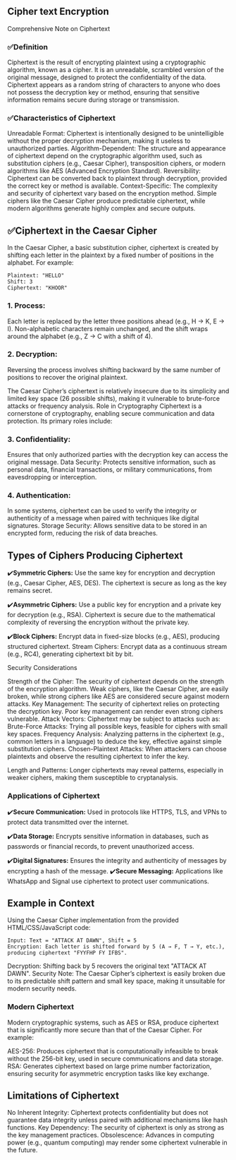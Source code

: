 ## Cipher text Encryption
Comprehensive Note on Ciphertext
### ✅Definition
Ciphertext is the result of encrypting plaintext using a cryptographic algorithm, known as a cipher. It is an unreadable, scrambled version of the original message, designed to protect the confidentiality of the data. Ciphertext appears as a random string of characters to anyone who does not possess the decryption key or method, ensuring that sensitive information remains secure during storage or transmission.
### ✅Characteristics of Ciphertext

Unreadable Format: Ciphertext is intentionally designed to be unintelligible without the proper decryption mechanism, making it useless to unauthorized parties.
Algorithm-Dependent: The structure and appearance of ciphertext depend on the cryptographic algorithm used, such as substitution ciphers (e.g., Caesar Cipher), transposition ciphers, or modern algorithms like AES (Advanced Encryption Standard).
Reversibility: Ciphertext can be converted back to plaintext through decryption, provided the correct key or method is available.
Context-Specific: The complexity and security of ciphertext vary based on the encryption method. Simple ciphers like the Caesar Cipher produce predictable ciphertext, while modern algorithms generate highly complex and secure outputs.

## ✅Ciphertext in the Caesar Cipher
In the Caesar Cipher, a basic substitution cipher, ciphertext is created by shifting each letter in the plaintext by a fixed number of positions in the alphabet. For example:

```
Plaintext: "HELLO"
Shift: 3
Ciphertext: "KHOOR"
```
### 1. Process:
Each letter is replaced by the letter three positions ahead (e.g., H → K, E → I). Non-alphabetic characters remain unchanged, and the shift wraps around the alphabet (e.g., Z → C with a shift of 4).
### 2. Decryption: 
Reversing the process involves shifting backward by the same number of positions to recover the original plaintext.

The Caesar Cipher’s ciphertext is relatively insecure due to its simplicity and limited key space (26 possible shifts), making it vulnerable to brute-force attacks or frequency analysis.
Role in Cryptography
Ciphertext is a cornerstone of cryptography, enabling secure communication and data protection. Its primary roles include:

### 3. Confidentiality: 
Ensures that only authorized parties with the decryption key can access the original message.
Data Security: Protects sensitive information, such as personal data, financial transactions, or military communications, from eavesdropping or interception.
### 4. Authentication:
In some systems, ciphertext can be used to verify the integrity or authenticity of a message when paired with techniques like digital signatures.
Storage Security: Allows sensitive data to be stored in an encrypted form, reducing the risk of data breaches.

## Types of Ciphers Producing Ciphertext

✔️**Symmetric Ciphers:** Use the same key for encryption and decryption (e.g., Caesar Cipher, AES, DES). The ciphertext is secure as long as the key remains secret.

✔️**Asymmetric Ciphers:** Use a public key for encryption and a private key for decryption (e.g., RSA). Ciphertext is secure due to the mathematical complexity of reversing the encryption without the private key.

✔️**Block Ciphers:** Encrypt data in fixed-size blocks (e.g., AES), producing structured ciphertext.
Stream Ciphers: Encrypt data as a continuous stream (e.g., RC4), generating ciphertext bit by bit.

Security Considerations

Strength of the Cipher: The security of ciphertext depends on the strength of the encryption algorithm. Weak ciphers, like the Caesar Cipher, are easily broken, while strong ciphers like AES are considered secure against modern attacks.
Key Management: The security of ciphertext relies on protecting the decryption key. Poor key management can render even strong ciphers vulnerable.
Attack Vectors: Ciphertext may be subject to attacks such as:
Brute-Force Attacks: Trying all possible keys, feasible for ciphers with small key spaces.
Frequency Analysis: Analyzing patterns in the ciphertext (e.g., common letters in a language) to deduce the key, effective against simple substitution ciphers.
Chosen-Plaintext Attacks: When attackers can choose plaintexts and observe the resulting ciphertext to infer the key.


Length and Patterns: Longer ciphertexts may reveal patterns, especially in weaker ciphers, making them susceptible to cryptanalysis.

### Applications of Ciphertext

✔️**Secure Communication:** Used in protocols like HTTPS, TLS, and VPNs to protect data transmitted over the internet.

✔️**Data Storage:** Encrypts sensitive information in databases, such as passwords or financial records, to prevent unauthorized access.

✔️**Digital Signatures:** Ensures the integrity and authenticity of messages by encrypting a hash of the message.
✔️**Secure Messaging:** Applications like WhatsApp and Signal use ciphertext to protect user communications.

## Example in Context
Using the Caesar Cipher implementation from the provided HTML/CSS/JavaScript code:

```
Input: Text = "ATTACK AT DAWN", Shift = 5
Encryption: Each letter is shifted forward by 5 (A → F, T → Y, etc.), producing ciphertext "FYYFHP FY IFBS".
```
Decryption: Shifting back by 5 recovers the original text "ATTACK AT DAWN".
Security Note: The Caesar Cipher’s ciphertext is easily broken due to its predictable shift pattern and small key space, making it unsuitable for modern security needs.

### Modern Ciphertext
Modern cryptographic systems, such as AES or RSA, produce ciphertext that is significantly more secure than that of the Caesar Cipher. For example:

AES-256: Produces ciphertext that is computationally infeasible to break without the 256-bit key, used in secure communications and data storage.
RSA: Generates ciphertext based on large prime number factorization, ensuring security for asymmetric encryption tasks like key exchange.

## Limitations of Ciphertext

No Inherent Integrity: Ciphertext protects confidentiality but does not guarantee data integrity unless paired with additional mechanisms like hash functions.
Key Dependency: The security of ciphertext is only as strong as the key management practices.
Obsolescence: Advances in computing power (e.g., quantum computing) may render some ciphertext vulnerable in the future.
